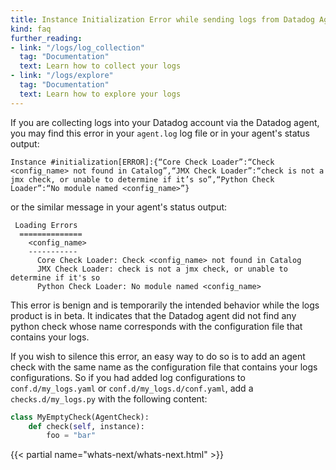 ```yaml
---
title: Instance Initialization Error while sending logs from Datadog Agent
kind: faq
further_reading:
- link: "/logs/log_collection"
  tag: "Documentation"
  text: Learn how to collect your logs
- link: "/logs/explore"
  tag: "Documentation"
  text: Learn how to explore your logs
---
```


If you are collecting logs into your Datadog account via the Datadog agent, you may find this error in your `agent.log` log file or in your agent's status output:

```
Instance #initialization[ERROR]:{“Core Check Loader”:“Check <config_name> not found in Catalog”,“JMX Check Loader”:“check is not a jmx check, or unable to determine if it’s so”,“Python Check Loader”:“No module named <config_name>”}
```

or the similar message in your agent's status output:

```
 Loading Errors
  ==============
    <config_name>
    -----------
      Core Check Loader: Check <config_name> not found in Catalog
      JMX Check Loader: check is not a jmx check, or unable to determine if it's so
      Python Check Loader: No module named <config_name>
```

This error is benign and is temporarily the intended behavior while the logs product is in beta. It indicates that the Datadog agent did not find any python check whose name corresponds with the configuration file that contains your logs.

If you wish to silence this error, an easy way to do so is to add an agent check with the same name as the configuration file that contains your logs configurations. So if you had added log configurations to `conf.d/my_logs.yaml` or `conf.d/my_logs.d/conf.yaml`, add a `checks.d/my_logs.py` with the following content:

```python
class MyEmptyCheck(AgentCheck):
    def check(self, instance):
        foo = "bar"
```

{{< partial name="whats-next/whats-next.html" >}}